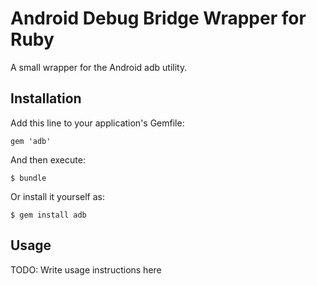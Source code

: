 # Android Debug Bridge Wrapper for Ruby

A small wrapper for the Android adb utility.

## Installation

Add this line to your application's Gemfile:

    gem 'adb'

And then execute:

    $ bundle

Or install it yourself as:

    $ gem install adb

## Usage

TODO: Write usage instructions here
